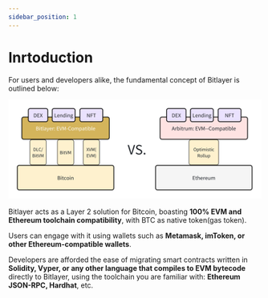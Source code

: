 ```yaml
---
sidebar_position: 1
---
```


# Inrtoduction
For users and developers alike, the fundamental concept of Bitlayer is outlined below:

![alt text](intro.png)

Bitlayer acts as a Layer 2 solution for Bitcoin, boasting **100% EVM and Ethereum toolchain compatibility**, with BTC as native token(gas token).

Users can engage with it using wallets such as **Metamask, imToken, or other Ethereum-compatible wallets**.

Developers are afforded the ease of migrating smart contracts written in **Solidity, Vyper, or any other language that compiles to EVM bytecode** directly to Bitlayer, using the toolchain you are familiar with: **Ethereum JSON-RPC, Hardhat**, etc.